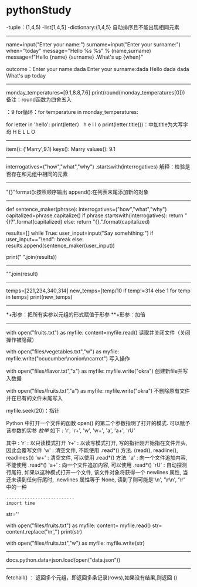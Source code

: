 # pythonStudy
-tuple：(1,4,5)
-list[1,4,5]
-dictionary:{1,4,5} 自动排序且不能出现相同元素

-------------------------------------
name=input("Enter your name:")
surname=input("Enter your surname:")
when="today"
message="Hello %s %s" % (name,surname)
message=f"Hello {name} {surname} .What's up {when}"

outcome：Enter your name:dada
Enter your surname:dada
Hello dada dada What's up today

--------------------------
monday_temperatures=[9.1,8.8,7.6]
print(round(monday_temperatures[0]))              备注：round函数为四舍五入

：9
for循环：for temperature in monday_temperatures:

for letter in 'hello':
    print(letter）
h
e
l
l
o
    print(letter.title())：中加title为大写字母
H
E
L
L
O

-------------------------------
item(): ('Marry',9.1)
keys(): Marry
values(): 9.1

-------------------------------
interrogatives=("how","what","why")
.startswith(interrogatives)
解释：检验是否存在和元组中相同的元素

-------------------------------
"{}"format():按照顺序输出
append():在列表末尾添加新的对象

------------------------------

def sentence_maker(phrase):
    interrogatives=("how","what","why")
    capitalized=phrase.capitalize()
    if phrase.startswith(interrogatives):
        return "{}?".format(capitalized)
    else:
        return "{}.".format(capitalized)

results=[]
while True:
    user_input=input("Say somehthing:")
    if user_input=="\end":
        break
    else:
        results.append(sentence_maker(user_input))

print(" ".join(results))

-------------------------------
"".join(result)

------------------------------
temps=[221,234,340,314]
new_temps=[temp/10 if temp!=314 else 1 for temp in temps]
print(new_temps)

------------------------------
*+形参：把所有实参以元组的形式赋值于形参
**+形参：加倍

------------------------------
with open("fruits.txt") as myfile:
    content=myfile.read()
读取并关闭文件（关闭操作被隐藏）

with open("files/vegetables.txt","w") as myfile:
    myfile.write("ocucumber\nonion\ncarrot")
写入操作

with open("files/flavor.txt","x") as myfile:
    myfile.write("okra")
创建新file并写入数据

with open("files/fruits.txt","a") as myfile:
    myfile.write("okra")
不删除原有文件并在已有的文件末尾写入

myfile.seek(20)：指针

Python 中打开一个文件的函数 open() 的第二个参数指明了打开的模式. 可以赋予该参数的实参 *枚举* 如下 : 
'r', 'r+', 'w', 'w+', 'a', 'a+', 'rU'

其中 : 
'r' : 以只读模式打开
'r+' : 以读写模式打开, 写的指针刚开始指在文件开头, 因此会覆写文件
'w' : 清空文件, 不能使用 <file>.read*() 方法.  (read(), readline(), readlines())
'w+' : 清空文件, 可以使用 <file>.read*() 方法. 
'a' : 向一个文件追加内容,  不能使用 .read*()
'a+' : 向一个文件追加内容, 可以使用 .read*()
'rU' : 自动探测行尾符, 如果以这种模式打开一个文件, 该文件对象将获得一个 newlines 属性, 当还未读到任何行尾时, <file>.newlines 属性等于 None, 读到了则可能是'\n', '\r\n', '\r' 中的一种
    
    --------------------------
    import time

str=''

with open("files/fruits.txt") as myfile:
    content= myfile.read()
    str= content.replace('\n','')
    print(str)



with open("files/fruits.txt","w") as myfile:
    myfile.write(str)
    
--------------------------
docs.python.data=json.load(open("data.json"))

-------------------------
fetchall() ：
   返回多个元组，即返回多条记录(rows),如果没有结果,则返回 ()
